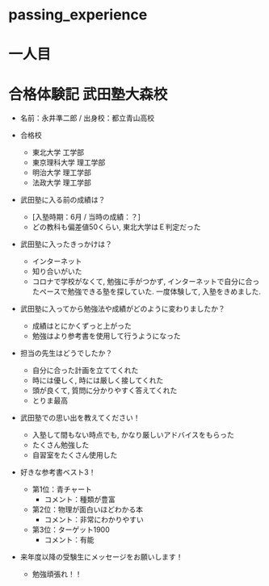 # passing_experience

# 一人目

# 合格体験記 武田塾大森校

- 名前：永井準二郎 / 出身校：都立青山高校

- 合格校
  - 東北大学 工学部
  - 東京理科大学 理工学部
  - 明治大学 理工学部
  - 法政大学 理工学部

- 武田塾に入る前の成績は？
  - [入塾時期：6月 / 当時の成績：？]
  - どの教科も偏差値50くらい, 東北大学はＥ判定だった
  
- 武田塾に入ったきっかけは？
  - インターネット
  - 知り合いがいた
  - コロナで学校がなくて, 勉強に手がつかず, インターネットで自分に合ったペースで勉強できる塾を探していた. 一度体験して, 入塾をきめました.

- 武田塾に入ってから勉強法や成績がどのように変わりましたか？
  - 成績はとにかくずっと上がった
  - 勉強はより参考書を使用して行うようになった
  
- 担当の先生はどうでしたか？
  - 自分に合った計画を立ててくれた
  - 時には優しく, 時には厳しく接してくれた
  - 頭が良くて, 質問に分かりやすく答えてくれた
  - とりま最高
  
- 武田塾での思い出を教えてください！
  - 入塾して間もない時点でも, かなり厳しいアドバイスをもらった
  - たくさん勉強した
  - 自習室をたくさん使用した
  
- 好きな参考書ベスト3！
  - 第1位：青チャート
    - コメント：種類が豊富
  - 第2位：物理が面白いほどわかる本
    - コメント：非常にわかりやすい
  - 第3位：ターゲット1900
    - コメント：有能
    
- 来年度以降の受験生にメッセージをお願いします！
  - 勉強頑張れ！！
